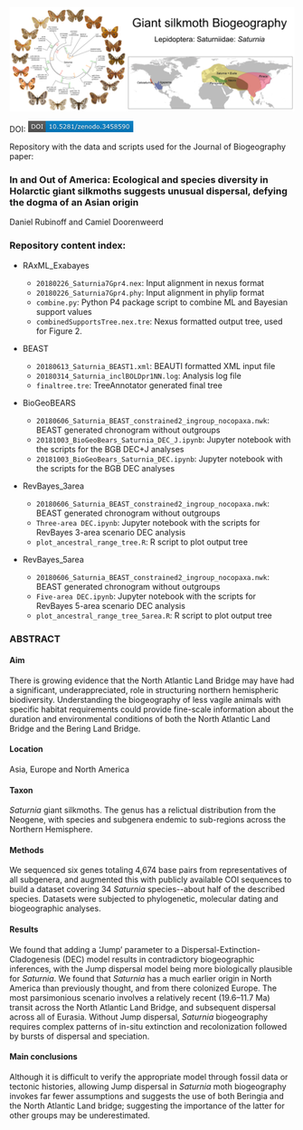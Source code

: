 ![Github Image](githubimg.png)

DOI: ![badge](zenodo.3458590.png)

Repository with the data and scripts used for the Journal of Biogeography paper:

### In and Out of America: Ecological and species diversity in Holarctic giant silkmoths suggests unusual dispersal, defying the dogma of an Asian origin

Daniel Rubinoff and Camiel Doorenweerd

### Repository content index:

- RAxML_Exabayes
    - `20180226_Saturnia7Gpr4.nex`:
    Input alignment in nexus format
    - `20180226_Saturnia7Gpr4.phy`:
    Input alignment in phylip format
    - `combine.py`:
    Python P4 package script to combine ML and Bayesian support values
    - `combinedSupportsTree.nex.tre`:
    Nexus formatted output tree, used for Figure 2.

- BEAST
    - `20180613_Saturnia_BEAST1.xml`:
    BEAUTI formatted XML input file
    - `20180314_Saturnia_inclBOLDpr1NN.log`:
    Analysis log file
    - `finaltree.tre`:
    TreeAnnotator generated final tree

- BioGeoBEARS
    - `20180606_Saturnia_BEAST_constrained2_ingroup_nocopaxa.nwk`:
    BEAST generated chronogram without outgroups
    - `20181003_BioGeoBears_Saturnia_DEC_J.ipynb`:
    Jupyter notebook with the scripts for the BGB DEC+J analyses
    - `20181003_BioGeoBears_Saturnia_DEC.ipynb`:
    Jupyter notebook with the scripts for the BGB DEC analyses

- RevBayes_3area
    - `20180606_Saturnia_BEAST_constrained2_ingroup_nocopaxa.nwk`:
    BEAST generated chronogram without outgroups
    - `Three-area DEC.ipynb`:
    Jupyter notebook with the scripts for RevBayes 3-area scenario DEC analysis
    - `plot_ancestral_range_tree.R`:
    R script to plot output tree

- RevBayes_5area
    - `20180606_Saturnia_BEAST_constrained2_ingroup_nocopaxa.nwk`:
    BEAST generated chronogram without outgroups
    - `Five-area DEC.ipynb`:
   Jupyter notebook with the scripts for RevBayes 5-area scenario DEC analysis
    - `plot_ancestral_range_tree_5area.R`:
    R script to plot output tree

### ABSTRACT

#### Aim
There is growing evidence that the North Atlantic Land Bridge may have had a significant, underappreciated, role in structuring northern hemispheric biodiversity. Understanding the biogeography of less vagile animals with specific habitat requirements could provide fine-scale information about the duration and environmental conditions of both the North Atlantic Land Bridge and the Bering Land Bridge.

#### Location
Asia, Europe and North America

#### Taxon
<i>Saturnia</i> giant silkmoths. The genus has a relictual distribution from the Neogene, with species and subgenera endemic to sub-regions across the Northern Hemisphere.

#### Methods
We sequenced six genes totaling 4,674 base pairs from representatives of all subgenera, and augmented this with publicly available COI sequences to build a dataset covering 34 <i>Saturnia</i> species--about half of the described species. Datasets were subjected to phylogenetic, molecular dating and biogeographic analyses.

#### Results
We found that adding a ‘Jump’ parameter to a Dispersal-Extinction-Cladogenesis (DEC) model results in contradictory biogeographic inferences, with the Jump dispersal model being more biologically plausible for <i>Saturnia</i>. We found that <i>Saturnia</i> has a much earlier origin in North America than previously thought, and from there colonized Europe. The most parsimonious scenario involves a relatively recent (19.6–11.7 Ma) transit across the North Atlantic Land Bridge, and subsequent dispersal across all of Eurasia. Without Jump dispersal, <i>Saturnia</i> biogeography requires complex patterns of in-situ extinction and recolonization followed by bursts of dispersal and speciation.

#### Main conclusions
Although it is difficult to verify the appropriate model through fossil data or tectonic histories, allowing Jump dispersal in <i>Saturnia</i> moth biogeography invokes far fewer assumptions and suggests the use of both Beringia and the North Atlantic Land bridge; suggesting the importance of the latter for other groups may be underestimated.